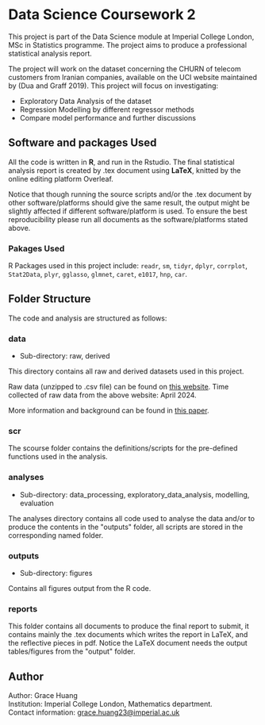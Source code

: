 # Data Science Coursework 2

This project is part of the Data Science module at Imperial College London, MSc in Statistics programme. The project aims to produce a professional statistical analysis report. 

The project will work on the dataset concerning the CHURN of telecom customers from Iranian companies, available on the UCI website maintained by (Dua and Graff 2019). This project will focus on investigating:

- Exploratory Data Analysis of the dataset
- Regression Modelling by different regressor methods
- Compare model performance and further discussions


## Software and packages Used

All the code is written in **R**, and run in the Rstudio. The final statistical analysis report is created by .tex document using **LaTeX**, knitted by the online editing platform Overleaf. 

Notice that though running the source scripts and/or the .tex document by other software/platforms should give the same result, the output might be slightly affected if different software/platform is used. To ensure the best reproducibility please run all documents as the software/platforms stated above. 

### Pakages Used

R Packages used in this project include: `readr`, `sm`, `tidyr`, `dplyr`, `corrplot`,  `Stat2Data`, `plyr`, `gglasso`, `glmnet`, `caret`, `e1017`, `hnp`, `car`.

## Folder Structure

The code and analysis are structured as follows: 

### data 

- Sub-directory: raw, derived

This directory contains all raw and derived datasets used in this project. 

Raw data (unzipped to .csv file) can be found on [this website](https://archive.ics.uci.edu/dataset/563/iranian+churn+dataset). Time collected of raw data from the above website: April 2024. 


More information and background can be found in [this paper](https://scirp.org/reference/referencespapers?referenceid=2607575). 

### scr 

The scourse folder contains the definitions/scripts for the pre-defined functions used in the analysis. 

### analyses
- Sub-directory: data_processing, exploratory_data_analysis, modelling, evaluation

The analyses directory contains all code used to analyse the data and/or to produce the contents in the "outputs" folder, all scripts are stored in the corresponding named folder. 

### outputs

- Sub-directory: figures

Contains all figures output from the R code. 

### reports

This folder contains all documents to produce the final report to submit, it contains mainly the .tex documents which writes the report in LaTeX, and the reflective pieces in pdf. Notice the LaTeX document needs the output tables/figures from the "output" folder. 

## Author

Author: Grace Huang \
Institution: Imperial College London, Mathematics department. \
Contact information: [grace.huang23@imperial.ac.uk](grace.huang23@imperial.ac.uk)


